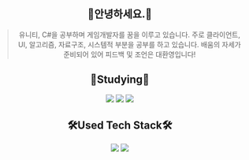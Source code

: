 <div align="center">
  
## 👐안녕하세요.🐻

  > 유니티, C#을 공부하며 게임개발자를 꿈을 이루고 있습니다.
주로 클라이언트, UI, 알고리즘, 자료구조, 시스템적 부분을 공부를 하고 있습니다.
배움의 자세가 준비되어 있어 피드백 및 조언은 대환영입니다!
 
## 📝Studying📝     
<img src="https://img.shields.io/badge/Cscarp-6A329F?style=flat-square&logo=csharp&logoColor=white"/> <img src="https://img.shields.io/badge/C++-C90076?style=flat-square&logo=C++&logoColor=white"/> <img src="https://img.shields.io/badge/Unity-000000?style=flat-square&logo=Unity&logoColor=white">
## 🛠️Used Tech Stack🛠️
<img src="https://img.shields.io/badge/MySQL-2986CC?style=flat-square&logo=MySQL&logoColor=white"/> <img src="https://img.shields.io/badge/Visual Studio Code-007ACC?style=flat-square&logo=Visual Studio Code&logoColor=white"/>
</div>
